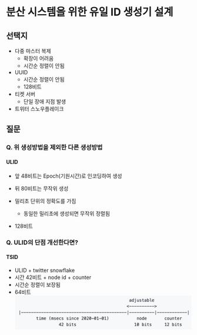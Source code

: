 # 분산 시스템을 위한 유일 ID 생성기 설계


## 선택지
- 다중 마스터 복제
	- 확장이 어려움
	- 시간순 정렬이 안됨
- UUID
	- 시간순 정렬이 안됨
	- 128비트
- 티켓 서버
	- 단일 장애 지점 발생
- 트위터 스노우플레이크




## 질문


### Q. 위 생성방법을 제외한 다른 생성방법

#### ULID
- 앞 48비트는 Epoch(기원시간)로 인코딩하여 생성
- 뒤 80비트는 무작위 생성

- 밀리초 단위의 정확도를 가짐
	- 동일한 밀리초에 생성되면 무작위 정렬됨
- 128비트


### Q. ULID의 단점 개선한다면?
#### TSID
- ULID + twitter snowflake
- 시간 42비트 + node id + counter
- 시간순 정렬이 보장됨
- 64비트
![](./images/Pasted%20image%2020241210221631.png)
